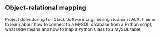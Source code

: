 ## Object-relational mapping

Project done during Full Stack Software Engineering studies at ALX. It aims to learn about how to connect to a MySQL database from a Python script, what ORM means and how to map a Python Class to a MySQL table.
